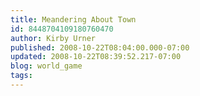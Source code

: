 ```yaml
---
title: Meandering About Town
id: 8448704109180760470
author: Kirby Urner
published: 2008-10-22T08:04:00.000-07:00
updated: 2008-10-22T08:39:52.217-07:00
blog: world_game
tags: 
---
```


